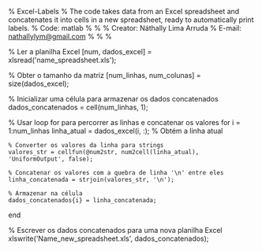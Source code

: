 % Excel-Labels
% The code takes data from an Excel spreadsheet and concatenates it into cells in a new spreadsheet, ready to automatically print labels.
% Code: matlab
%
%
% Creator: Náthally Lima Arruda 
% E-mail: nathallylym@gmail.com
%
% 
%

% Ler a planilha Excel
[num, dados_excel] = xlsread('name_spreadsheet.xls');

% Obter o tamanho da matriz
[num_linhas, num_colunas] = size(dados_excel);

% Inicializar uma célula para armazenar os dados concatenados
dados_concatenados = cell(num_linhas, 1);

% Usar loop for para percorrer as linhas e concatenar os valores
for i = 1:num_linhas
    linha_atual = dados_excel(i, :); % Obtém a linha atual
    
    % Converter os valores da linha para strings
    valores_str = cellfun(@num2str, num2cell(linha_atual), 'UniformOutput', false);
    
    % Concatenar os valores com a quebra de linha '\n' entre eles
    linha_concatenada = strjoin(valores_str, '\n');
    
    % Armazenar na célula
    dados_concatenados{i} = linha_concatenada;
end

% Escrever os dados concatenados para uma nova planilha Excel
xlswrite('Name_new_spreadsheet.xls', dados_concatenados);
